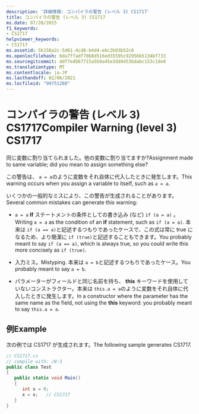 ```yaml
---
description: '詳細情報: コンパイラの警告 (レベル 3) CS1717'
title: コンパイラの警告 (レベル 3) CS1717
ms.date: 07/20/2015
f1_keywords:
- CS1717
helpviewer_keywords:
- CS1717
ms.assetid: 5b150a2c-5d61-4cd8-b4d4-e6c2b93b52c6
ms.openlocfilehash: 6da7ffadf70b8d516ed35595c92956b5134bf733
ms.sourcegitcommit: ddf7edb67715a5b9a45e3dd44536dabc153c1de0
ms.translationtype: MT
ms.contentlocale: ja-JP
ms.lasthandoff: 02/06/2021
ms.locfileid: "99751288"
---
```

# <a name="compiler-warning-level-3-cs1717"></a><span data-ttu-id="bbd91-103">コンパイラの警告 (レベル 3) CS1717</span><span class="sxs-lookup"><span data-stu-id="bbd91-103">Compiler Warning (level 3) CS1717</span></span>

<span data-ttu-id="bbd91-104">同じ変数に割り当てられました。他の変数に割り当てますか?</span><span class="sxs-lookup"><span data-stu-id="bbd91-104">Assignment made to same variable; did you mean to assign something else?</span></span>  
  
 <span data-ttu-id="bbd91-105">この警告は、 `a = a`のように変数をそれ自体に代入したときに発生します。</span><span class="sxs-lookup"><span data-stu-id="bbd91-105">This warning occurs when you assign a variable to itself, such as `a = a`.</span></span>  
  
 <span data-ttu-id="bbd91-106">いくつかの一般的なミスにより、この警告が生成されることがあります。</span><span class="sxs-lookup"><span data-stu-id="bbd91-106">Several common mistakes can generate this warning:</span></span>  
  
- <span data-ttu-id="bbd91-107">`a = a` **If** ステートメントの条件としての書き込み (など) `if (a = a)` 。</span><span class="sxs-lookup"><span data-stu-id="bbd91-107">Writing `a = a` as the condition of an **if** statement, such as `if (a = a)`.</span></span> <span data-ttu-id="bbd91-108">本来は `if (a == a)`と記述するつもりであったケースで、この式は常に true になるため、より簡潔に `if (true)`と記述することもできます。</span><span class="sxs-lookup"><span data-stu-id="bbd91-108">You probably meant to say `if (a == a)`, which is always true, so you could write this more concisely as `if (true)`.</span></span>  
  
- <span data-ttu-id="bbd91-109">入力ミス。</span><span class="sxs-lookup"><span data-stu-id="bbd91-109">Mistyping.</span></span> <span data-ttu-id="bbd91-110">本来は `a = b`と記述するつもりであったケース。</span><span class="sxs-lookup"><span data-stu-id="bbd91-110">You probably meant to say `a = b`.</span></span>  
  
- <span data-ttu-id="bbd91-111">パラメーターがフィールドと同じ名前を持ち、 **this** キーワードを使用していないコンストラクター。本来は `this.a = a`のように変数をそれ自体に代入したときに発生します。</span><span class="sxs-lookup"><span data-stu-id="bbd91-111">In a constructor where the parameter has the same name as the field, not using the **this** keyword: you probably meant to say `this.a = a`.</span></span>  
  
## <a name="example"></a><span data-ttu-id="bbd91-112">例</span><span class="sxs-lookup"><span data-stu-id="bbd91-112">Example</span></span>  

 <span data-ttu-id="bbd91-113">次の例では CS1717 が生成されます。</span><span class="sxs-lookup"><span data-stu-id="bbd91-113">The following sample generates CS1717.</span></span>  
  
```csharp  
// CS1717.cs  
// compile with: /W:3  
public class Test  
{  
   public static void Main()  
   {  
      int x = 0;  
      x = x;   // CS1717  
   }  
}  
```
